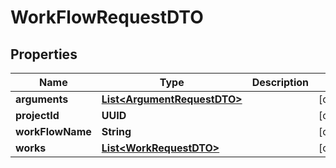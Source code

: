 

# WorkFlowRequestDTO


## Properties

| Name | Type | Description | Notes |
|------------ | ------------- | ------------- | -------------|
|**arguments** | [**List&lt;ArgumentRequestDTO&gt;**](ArgumentRequestDTO.md) |  |  [optional] |
|**projectId** | **UUID** |  |  [optional] |
|**workFlowName** | **String** |  |  [optional] |
|**works** | [**List&lt;WorkRequestDTO&gt;**](WorkRequestDTO.md) |  |  [optional] |




